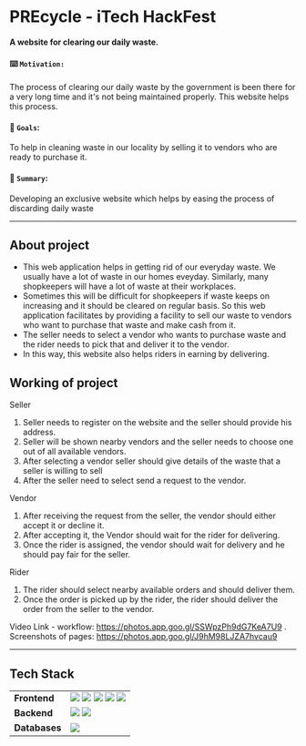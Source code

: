 # PREcycle - iTech HackFest 


**A website for clearing our daily waste.**

#### :keyboard: `Motivation:` 
 
The process of clearing our daily waste by the government is been there for a very long time and it's not being maintained properly. This website helps this process.

#### :rocket: `Goals`: 

  To help in cleaning waste in our locality by selling it to vendors who are ready to purchase it.
  
#### :open_book: `Summary`: 

  Developing an exclusive website which helps by easing the process of discarding daily waste





---

## About project

- This web application helps in getting rid of our everyday waste. We usually have a lot of waste in our homes eveyday. Similarly, many shopkeepers will have a lot of waste at their workplaces.
- Sometimes this will be difficult for shopkeepers if waste keeps on increasing and it should be cleared on regular basis. So this web application facilitates by providing a facility to sell our waste to vendors who want to purchase that waste and make cash from it. 
- The seller needs to select a vendor who wants to purchase waste and the rider needs to pick that and deliver it to the vendor. 
- In this way, this website also helps riders in earning by delivering.

## Working of project

Seller
1. Seller needs to register on the website and the seller should provide his address.
2. Seller will be shown nearby vendors and the seller needs to choose one out of all available vendors.
3. After selecting a vendor seller should give details of the waste that a seller is willing to sell
4. After the seller need to select send a request to the vendor.

Vendor
1. After receiving the request from the seller, the vendor should either accept it or decline it.
2. After accepting it, the Vendor should wait for the rider for delivering.
3. Once the rider is assigned, the vendor should wait for delivery and he should pay fair for the seller.

Rider
1. The rider should select nearby available orders and should deliver them.
2. Once the order is picked up by the rider, the rider should deliver the order from the seller to the vendor.

Video Link - workflow: https://photos.app.goo.gl/SSWpzPh9dG7KeA7U9 .
Screenshots of pages: https://photos.app.goo.gl/J9hM98LJZA7hvcau9

---

## Tech Stack 

<table>
  <tr>
    <td><strong>Frontend</strong></td>
    <td>
      <img src="https://img.shields.io/badge/HTML5-E34F26?style=for-the-badge&logo=html5&logoColor=white"/>
      <img src="https://img.shields.io/badge/CSS3-1572B6?style=for-the-badge&logo=css3&logoColor=white"/>
      <img src="https://img.shields.io/badge/JavaScript-323330?style=for-the-badge&logo=javascript&logoColor=F7DF1E"/>
      <img src="https://img.shields.io/badge/Bootstrap-563D7C?style=for-the-badge&logo=bootstrap&logoColor=white"/>
      <img src="https://img.shields.io/badge/React-20232A?style=for-the-badge&logo=react&logoColor=61DAFB"/> 
    </td>
  </tr>
  <tr>
    <td><strong>Backend</strong></td>
    <td>
      <img src="https://img.shields.io/badge/Node.js-339933?style=for-the-badge&logo=nodedotjs&logoColor=white"/> 
      <img src="https://img.shields.io/badge/Express.js-000000?style=for-the-badge&logo=express&logoColor=white"/>
    </td>
  </tr>
  <tr>
    <td><strong>Databases</strong></td>
    <td>
      <img src="https://img.shields.io/badge/MongoDB-4EA94B?style=for-the-badge&logo=mongodb&logoColor=white"/>
    </td>
  </tr>
<table>
